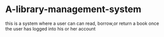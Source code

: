 # A-library-management-system
this is a system where a user can can read, borrow,or return a book once the user has logged into his or her account
